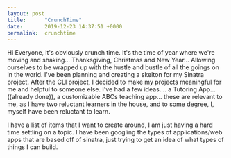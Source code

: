 ```yaml
---
layout: post
title:      "CrunchTime"
date:       2019-12-23 14:37:51 +0000
permalink:  crunchtime
---
```



Hi Everyone, it's obviously crunch time.  It's the time of year where we're moving and shaking... Thanksgiving, Christmas and New Year... Allowing ourselves to be wrapped up with the hustle and bustle of all the goings on in the world. I've been planning and creating a skelton for my Sinatra project. After the CLI project, I decided to make my projects meaningful for me and helpful to someone else.  I've had a few ideas.... a Tutoring App... ((already done)), a customizable ABCs teaching app... these are relevant to me, as I have two reluctant learners in the house, and to some degree, I, myself have been reluctant to learn.  
 
 
 I have a list of items that I want to create around, I am just having a hard time settling on a topic.  I have been googling the types of applications/web apps that are based off of sinatra, just trying to get an idea of what types of things I can build. 

